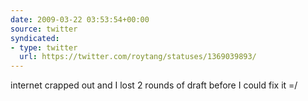 ```yaml
---
date: 2009-03-22 03:53:54+00:00
source: twitter
syndicated:
- type: twitter
  url: https://twitter.com/roytang/statuses/1369039893/
---
```


internet crapped out and I lost 2 rounds of draft before I could fix it =/